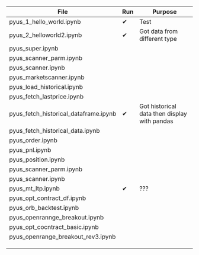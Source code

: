 
| File                                  | Run | Purpose                                      |
| ------------------------------------- | --- | -------------------------------------------- |
| pyus_1_hello_world.ipynb              | ✔   | Test                                         |
| pyus_2_helloworld2.ipynb              | ✔   | Got data from different type                 |
| pyus_super.ipynb                      |     |                                              |
| pyus_scanner_parm.ipynb               |     |                                              |
| pyus_scanner.ipynb                    |     |                                              |
| pyus_marketscanner.ipynb              |     |                                              |
| pyus_load_historical.ipynb            |     |                                              |
| pyus_fetch_lastprice.ipynb            |     |                                              |
| pyus_fetch_historical_dataframe.ipynb | ✔   | Got historical data then display with pandas |
| pyus_fetch_historical_data.ipynb      |     |                                              |
| pyus_order.ipynb                      |     |                                              |
| pyus_pnl.ipynb                        |     |                                              |
| pyus_position.ipynb                   |     |                                              |
| pyus_scanner_parm.ipynb               |     |                                              |
| pyus_scanner.ipynb                    |     |                                              |
| pyus_mt_ltp.ipynb                     | ✔   | ???                                          |
| pyus_opt_contract_df.ipynb            |     |                                              |
| pyus_orb_backtest.ipynb               |     |                                              |
| pyus_openrannge_breakout.ipynb        |     |                                              |
| pyus_opt_cocntract_basic.ipynb        |     |                                              |
| pyus_openrange_breakout_rev3.ipynb    |     |                                              |
|                                       |     |                                              |
|                                       |     |                                              |
|                                       |     |                                              |
